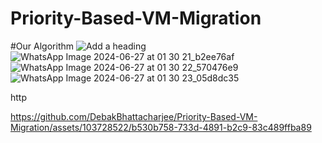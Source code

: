 # Priority-Based-VM-Migration
#Our Algorithm 
![Add a heading](https://github.com/DebakBhattacharjee/Priority-Based-VM-Migration/assets/103728522/d8e69564-0678-41a6-9060-e504b47e43db)
![WhatsApp Image 2024-06-27 at 01 30 21_b2ee76af](https://github.com/DebakBhattacharjee/Priority-Based-VM-Migration/assets/103728522/185eb887-ca0e-4833-ae0f-9443efaf3e7b)
![WhatsApp Image 2024-06-27 at 01 30 22_570476e9](https://github.com/DebakBhattacharjee/Priority-Based-VM-Migration/assets/103728522/39af74a8-2b10-4010-b277-bb5ca21b1b38)
![WhatsApp Image 2024-06-27 at 01 30 23_05d8dc35](https://github.com/DebakBhattacharjee/Priority-Based-VM-Migration/assets/103728522/572d0939-9b07-42f7-9e05-e0421449c774)

http

https://github.com/DebakBhattacharjee/Priority-Based-VM-Migration/assets/103728522/b530b758-733d-4891-b2c9-83c489ffba89


